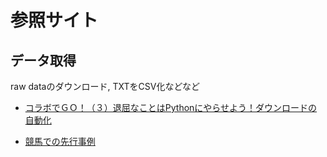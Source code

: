 # 参照サイト

## データ取得
raw dataのダウンロード, TXTをCSV化などなど
- [コラボでＧＯ！（３）退屈なことはPythonにやらせよう！ダウンロードの自動化](https://teimon.jp/colab_de_go_3/)


- [競馬での先行事例](https://zenn.dev/kami/articles/66e400c8a43cd08a5d7)